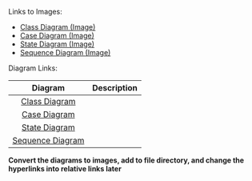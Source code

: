 Links to Images:
- [Class Diagram (Image)](https://github.com/Jextic/CS151---Secure-Discord-Moderation-Bot/edit/main/diagrams/class-diagram.pdf)
- [Case Diagram (Image)](https://github.com/Jextic/CS151---Secure-Discord-Moderation-Bot/edit/main/diagrams/case-diagram.pdf)
- [State Diagram (Image)](https://github.com/Jextic/CS151---Secure-Discord-Moderation-Bot/edit/main/diagrams/state-diagram.pdf)
- [Sequence Diagram (Image)](https://github.com/Jextic/CS151---Secure-Discord-Moderation-Bot/edit/main/diagrams/sequence-diagram.pdf)

Diagram Links:

| Diagram | Description |
| :---: | :--- |
| [Class Diagram](https://lucid.app/lucidchart/b839895f-0442-4c54-8262-4a1648ef8889/edit?invitationId=inv_0ae970b2-916a-4456-832e-bc195484d4d9&page=0_0) | |
| [Case Diagram](https://lucid.app/lucidchart/2aadbc2c-da83-4ad6-aa53-66704ccadb97/edit?beaconFlowId=773A12ECB233361C&page=0_0&invitationId=inv_dc0d1bfb-0741-492f-8f93-12ad23e87a4f#) | |
| [State Diagram](https://lucid.app/lucidchart/a38ddb39-7a8a-460a-9807-6551d75d6368/edit?viewport_loc=-11%2C-11%2C1355%2C675%2C0_0&invitationId=inv_9d2f407c-da41-4883-a8c8-59fb88ea2c6a) | |
| [Sequence Diagram](https://lucid.app/lucidchart/413528b3-7717-475d-bf50-456f6ddf4dc0/edit?viewport_loc=-11%2C-11%2C1355%2C675%2C0_0&invitationId=inv_1bf4e7e0-81fc-48e8-b97f-6502b8eb1cd5) | |

**Convert the diagrams to images, add to file directory, and change the hyperlinks into relative links later**
